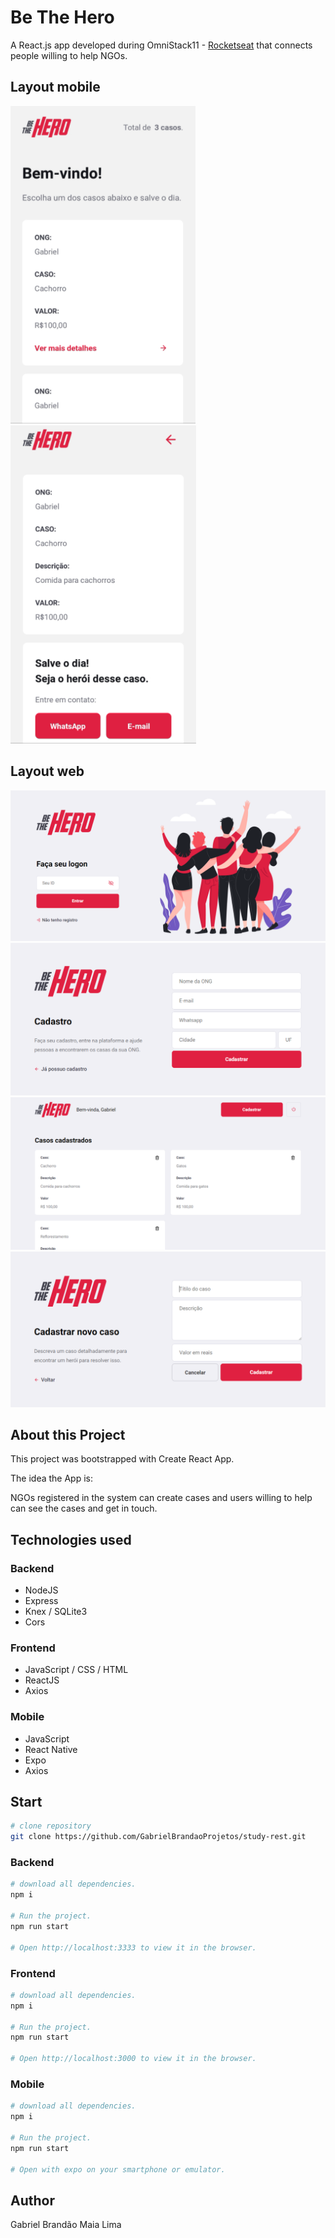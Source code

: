 # Be The Hero
A React.js app developed during OmniStack11 - [Rocketseat](https://rocketseat.com.br/) that connects people willing to help NGOs.

## Layout mobile

![Casos](https://github.com/GabrielBrandaoProjetos/Be-the-hero/blob/master/mobile/src/assets/imageGit/casos.PNG)
![Detalhes](https://github.com/GabrielBrandaoProjetos/Be-the-hero/blob/master/mobile/src/assets/imageGit/detalhes.PNG)

## Layout web

![Login](https://github.com/GabrielBrandaoProjetos/Be-the-hero/blob/master/frontend/src/assets/imageGit/login.PNG)
![Registrar](https://github.com/GabrielBrandaoProjetos/Be-the-hero/blob/master/frontend/src/assets/imageGit/registrar.PNG)
![Casos](https://github.com/GabrielBrandaoProjetos/Be-the-hero/blob/master/frontend/src/assets/imageGit/casos.PNG)
![Novo caso](https://github.com/GabrielBrandaoProjetos/Be-the-hero/blob/master/frontend/src/assets/imageGit/novo-caso.PNG)


## About this Project

This project was bootstrapped with Create React App.

The idea the App is:

NGOs registered in the system can create cases and users willing to help can see the cases and get in touch.

## Technologies used

### Backend
 - NodeJS
 - Express
 - Knex / SQLite3
 - Cors

### Frontend
- JavaScript / CSS / HTML
- ReactJS
- Axios

### Mobile
- JavaScript
- React Native
- Expo
- Axios

## Start
```bash
# clone repository
git clone https://github.com/GabrielBrandaoProjetos/study-rest.git
```
### Backend
```bash
# download all dependencies.
npm i

# Run the project.
npm run start

# Open http://localhost:3333 to view it in the browser.
```

### Frontend
```bash
# download all dependencies.
npm i

# Run the project.
npm run start

# Open http://localhost:3000 to view it in the browser.
```

### Mobile
```bash
# download all dependencies.
npm i

# Run the project.
npm run start

# Open with expo on your smartphone or emulator.
```

## Author

Gabriel Brandão Maia Lima

